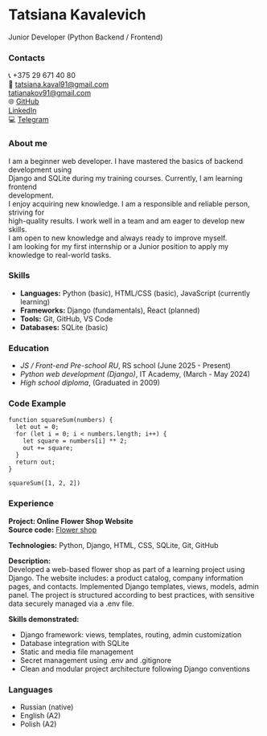 # Tatsiana Kavalevich
Junior Developer (Python Backend / Frontend)

### Contacts
:telephone_receiver: +375 29 671 40 80\
:email: tatsiana.kaval91@gmail.com\
  tatianakov91@gmail.com\
:globe_with_meridians: [GitHub](https://github.com/TatsianaKaval)  
  [LinkedIn](www.linkedin.com/in/tatsiana-kavalevich1)\
:computer: [Telegram](https://t.me.TatsianaKaval)

### About me
I am a beginner web developer. I have mastered the basics of backend development using  
Django and SQLite during my training courses. Currently, I am learning frontend  
development.  
I enjoy acquiring new knowledge. I am a responsible and reliable person, striving for  
high-quality results. I work well in a team and am eager to develop new skills.  
I am open to new knowledge and always ready to improve myself.  
I am looking for my first internship or a Junior position to apply my knowledge to real-world tasks.

### Skills
* **Languages:** Python (basic), HTML/CSS (basic), JavaScript (currently learning)
* **Frameworks:** Django (fundamentals), React (planned)
* **Tools:** Git, GitHub, VS Code
* **Databases:** SQLite (basic)


### Education
- _JS / Front-end Pre-school RU_, RS school (June 2025 - Present)  
- _Python web development (Django)_, IT Academy, (March - May 2024)
- _High school diploma_, (Graduated in 2009)

### Code Example
```
function squareSum(numbers) {
  let out = 0;
  for (let i = 0; i < numbers.length; i++) {
    let square = numbers[i] ** 2;
    out += square;
  }
  return out;
}

squareSum([1, 2, 2])
```

### Experience
**Project: Online Flower Shop Website**  
**Source code:** [Flower shop](https://github.com/TatsianaKaval/django-flower-shop)

**Technologies:** Python, Django, HTML, CSS, SQLite, Git, GitHub

**Description:**  
Developed a web-based flower shop as part of a learning project using Django. The website includes: a product catalog, company information pages, and contacts. Implemented Django templates, views, models, admin panel. The project is structured according to best practices, with sensitive data securely managed via a .env file.

**Skills demonstrated:**
- Django framework: views, templates, routing, admin customization
- Database integration with SQLite
- Static and media file management
- Secret management using .env and .gitignore
- Clean and modular project architecture following Django conventions


### Languages
- Russian (native)
- English (A2)
- Polish (A2)